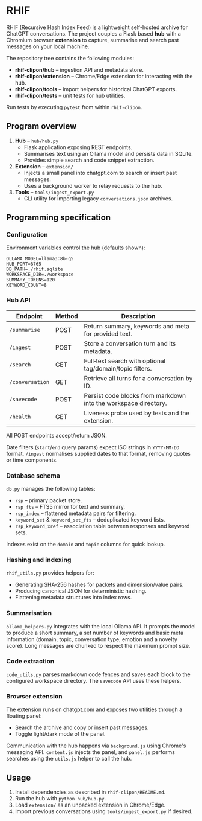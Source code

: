 # RHIF

RHIF (Recursive Hash Index Feed) is a lightweight self-hosted archive for
ChatGPT conversations. The project couples a Flask based **hub** with a
Chromium browser **extension** to capture, summarise and search past
messages on your local machine.

The repository tree contains the following modules:

* **rhif-clipon/hub** – ingestion API and metadata store.
* **rhif-clipon/extension** – Chrome/Edge extension for interacting with the hub.
* **rhif-clipon/tools** – import helpers for historical ChatGPT exports.
* **rhif-clipon/tests** – unit tests for hub utilities.

Run tests by executing `pytest` from within `rhif-clipon`.

## Program overview

1. **Hub** – `hub/hub.py`
   - Flask application exposing REST endpoints.
   - Summarises text using an Ollama model and persists data in SQLite.
   - Provides simple search and code snippet extraction.
2. **Extension** – `extension/`
   - Injects a small panel into chatgpt.com to search or insert past messages.
   - Uses a background worker to relay requests to the hub.
3. **Tools** – `tools/ingest_export.py`
   - CLI utility for importing legacy `conversations.json` archives.

## Programming specification

### Configuration

Environment variables control the hub (defaults shown):

```
OLLAMA_MODEL=llama3:8b-q5
HUB_PORT=8765
DB_PATH=./rhif.sqlite
WORKSPACE_DIR=./workspace
SUMMARY_TOKENS=120
KEYWORD_COUNT=8
```

### Hub API

| Endpoint      | Method | Description                                                     |
|---------------|-------|-----------------------------------------------------------------|
| `/summarise`  | POST  | Return summary, keywords and meta for provided text.            |
| `/ingest`     | POST  | Store a conversation turn and its metadata.                     |
| `/search`     | GET   | Full‑text search with optional tag/domain/topic filters.        |
| `/conversation` | GET   | Retrieve all turns for a conversation by ID. |
| `/savecode`   | POST  | Persist code blocks from markdown into the workspace directory. |
| `/health`     | GET   | Liveness probe used by tests and the extension.                 |

All POST endpoints accept/return JSON.

Date filters (`start`/`end` query params) expect ISO strings in `YYYY-MM-DD` format.
`/ingest` normalises supplied dates to that format, removing quotes or time components.

### Database schema

`db.py` manages the following tables:

* `rsp` – primary packet store.
* `rsp_fts` – FTS5 mirror for text and summary.
* `rsp_index` – flattened metadata pairs for filtering.
* `keyword_set` & `keyword_set_fts` – deduplicated keyword lists.
* `rsp_keyword_xref` – association table between responses and keyword sets.

Indexes exist on the `domain` and `topic` columns for quick lookup.

### Hashing and indexing

`rhif_utils.py` provides helpers for:

* Generating SHA‑256 hashes for packets and dimension/value pairs.
* Producing canonical JSON for deterministic hashing.
* Flattening metadata structures into index rows.

### Summarisation

`ollama_helpers.py` integrates with the local Ollama API. It prompts the
model to produce a short summary, a set number of keywords and basic meta
information (domain, topic, conversation type, emotion and a novelty
score). Long messages are chunked to respect the maximum prompt size.

### Code extraction

`code_utils.py` parses markdown code fences and saves each block to the
configured workspace directory. The `savecode` API uses these helpers.

### Browser extension

The extension runs on chatgpt.com and exposes two utilities through a
floating panel:

* Search the archive and copy or insert past messages.
* Toggle light/dark mode of the panel.

Communication with the hub happens via `background.js` using Chrome's
messaging API. `content.js` injects the panel, and `panel.js` performs
searches using the `utils.js` helper to call the hub.

## Usage

1. Install dependencies as described in `rhif-clipon/README.md`.
2. Run the hub with `python hub/hub.py`.
3. Load `extension/` as an unpacked extension in Chrome/Edge.
4. Import previous conversations using `tools/ingest_export.py` if desired.

